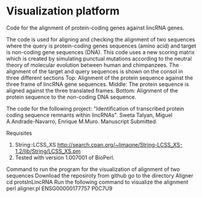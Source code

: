# Visualization platform
Code for the alignment of protein-coding genes against lincRNA genes.


The code is used for aligning and checking the alignment of two sequences where the query is protein-coding genes sequences (amino acid) and target is non-coding gene sequences (DNA). This code uses a new scoring matrix which is created by simulating punctual mutations according to the neutral theory of molecular evolution between human and chimpanzees. The alignment of the target and query sequences is shown on the consol in three different sections Top: Alignment of the protein sequence against the three frame of lincRNA gene sequences. Middle: The protein sequence is aligned against the three translated frames. Bottom: Alignment of the protein sequence to the non-coding DNA sequence.



The code for the following project:
"Identification of transcribed protein coding sequence remnants within lincRNAs". 
Sweta Talyan, Miguel A.Andrade-Navarro, Enrique M.Muro. Manuscript Submitted.




Requisites
1.  String::LCSS_XS
http://search.cpan.org/~limaone/String-LCSS_XS-1.2/lib/String/LCSS_XS.pm
2. Tested with version 1.007001 of BioPerl.

Command to run the program for the visualization of alignment of two sequences
Download the reposiroty from github
go to the directory Aligner 
cd protsInLincRNA
Run the following command to visualize the alignment
perl aligner.pl ENSG00000177757 P0C7U9


